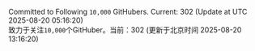 Committed to Following `10,000` GitHubers. Current: <!-- FOLLOWING_COUNT -->302<!-- FOLLOWING_COUNT --> (Update at UTC <!-- LAST_UPDATED -->2025-08-20 05:16:20<!-- LAST_UPDATED -->)<br>
致力于关注`10,000`个GitHuber。当前：<!-- FOLLOWING_COUNT -->302<!-- FOLLOWING_COUNT --> (更新于北京时间 <!-- LAST_UPDATED_CST -->2025-08-20 13:16:20<!-- LAST_UPDATED_CST -->)
